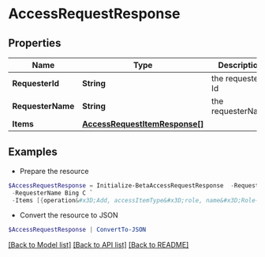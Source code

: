 # AccessRequestResponse
## Properties

Name | Type | Description | Notes
------------ | ------------- | ------------- | -------------
**RequesterId** | **String** | the requester Id | [optional] 
**RequesterName** | **String** | the requesterName | [optional] 
**Items** | [**AccessRequestItemResponse[]**](AccessRequestItemResponse.md) |  | [optional] 

## Examples

- Prepare the resource
```powershell
$AccessRequestResponse = Initialize-BetaAccessRequestResponse  -RequesterId 2c91808a77ff216301782327a50f09bf `
 -RequesterName Bing C `
 -Items [{operation&#x3D;Add, accessItemType&#x3D;role, name&#x3D;Role-1, decision&#x3D;APPROVED, description&#x3D;The role descrition, sourceId&#x3D;8a80828f643d484f01643e14202e206f, sourceName&#x3D;Source1, approvalInfos&#x3D;[{name&#x3D;John Snow, id&#x3D;8a80828f643d484f01643e14202e2000, status&#x3D;Approved}]}]
```

- Convert the resource to JSON
```powershell
$AccessRequestResponse | ConvertTo-JSON
```

[[Back to Model list]](../README.md#documentation-for-models) [[Back to API list]](../README.md#documentation-for-api-endpoints) [[Back to README]](../README.md)

